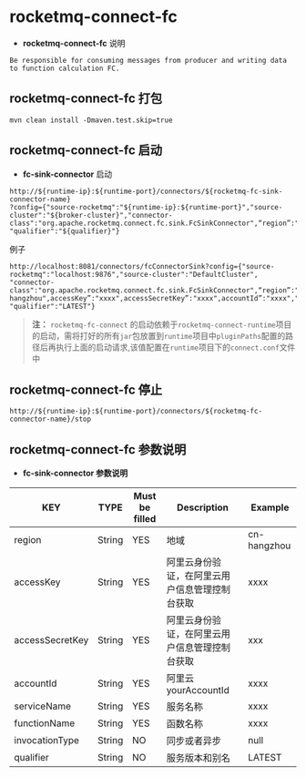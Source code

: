 # rocketmq-connect-fc
* **rocketmq-connect-fc** 说明
```
Be responsible for consuming messages from producer and writing data to function calculation FC.
```

## rocketmq-connect-fc 打包
```
mvn clean install -Dmaven.test.skip=true
```

## rocketmq-connect-fc 启动

* **fc-sink-connector** 启动

```
http://${runtime-ip}:${runtime-port}/connectors/${rocketmq-fc-sink-connector-name}
?config={"source-rocketmq":"${runtime-ip}:${runtime-port}","source-cluster":"${broker-cluster}","connector-class":"org.apache.rocketmq.connect.fc.sink.FcSinkConnector",“region”:"${region}",accessKey”:"${accessKey}",accessSecretKey”:"${accessSecretKey}",accountId”:"${accountId}","serviceName":"${serviceName}","functionName":"${functionName}","invocationType":"${invocationType}", "qualifier":"${qualifier}"}
```

例子 
```
http://localhost:8081/connectors/fcConnectorSink?config={"source-rocketmq":"localhost:9876","source-cluster":"DefaultCluster",
"connector-class":"org.apache.rocketmq.connect.fc.sink.FcSinkConnector",“region”:"cn-hangzhou",accessKey”:"xxxx",accessSecretKey”:"xxxx",accountId”:"xxxx","serviceName":"xxxx","functionName":"xxxx","invocationType":"", "qualifier":"LATEST"}
```

>**注：** `rocketmq-fc-connect` 的启动依赖于`rocketmq-connect-runtime`项目的启动，需将打好的所有`jar`包放置到`runtime`项目中`pluginPaths`配置的路径后再执行上面的启动请求,该值配置在`runtime`项目下的`connect.conf`文件中

## rocketmq-connect-fc 停止

```
http://${runtime-ip}:${runtime-port}/connectors/${rocketmq-fc-connector-name}/stop
```

## rocketmq-connect-fc 参数说明
* **fc-sink-connector 参数说明**

|         KEY            |  TYPE   | Must be filled | Description                      | Example
|------------------------|---------|----------------|----------------------------------|--|
|region                  | String  | YES            | 地域                               | cn-hangzhou|
|accessKey               | String  | YES            | 阿里云身份验证，在阿里云用户信息管理控制台获取                    | xxxx |
|accessSecretKey         | String  | YES            | 阿里云身份验证，在阿里云用户信息管理控制台获取                     | xxx |
|accountId               | String  | YES            | 阿里云yourAccountId                      | xxxx |
|serviceName             | String  | YES            | 服务名称 | xxxx |
|functionName            | String  | YES            | 函数名称 | xxxx |
|invocationType          | String | NO             | 同步或者异步                           | null |
|qualifier               | String | NO             | 服务版本和别名                          | LATEST |

